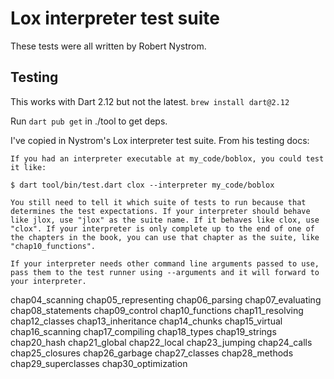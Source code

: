 # Lox interpreter test suite

These tests were all written by Robert Nystrom.

## Testing

This works with Dart 2.12 but not the latest. `brew install dart@2.12`

Run `dart pub get` in ./tool to get deps.

I've copied in Nystrom's Lox interpreter test suite. From his testing docs:

```
If you had an interpreter executable at my_code/boblox, you could test it like:

$ dart tool/bin/test.dart clox --interpreter my_code/boblox

You still need to tell it which suite of tests to run because that determines the test expectations. If your interpreter should behave like jlox, use "jlox" as the suite name. If it behaves like clox, use "clox". If your interpreter is only complete up to the end of one of the chapters in the book, you can use that chapter as the suite, like "chap10_functions".

If your interpreter needs other command line arguments passed to use, pass them to the test runner using --arguments and it will forward to your interpreter.
```

chap04_scanning
chap05_representing
chap06_parsing
chap07_evaluating
chap08_statements
chap09_control
chap10_functions
chap11_resolving
chap12_classes
chap13_inheritance
chap14_chunks
chap15_virtual
chap16_scanning
chap17_compiling
chap18_types
chap19_strings
chap20_hash
chap21_global
chap22_local
chap23_jumping
chap24_calls
chap25_closures
chap26_garbage
chap27_classes
chap28_methods
chap29_superclasses
chap30_optimization
